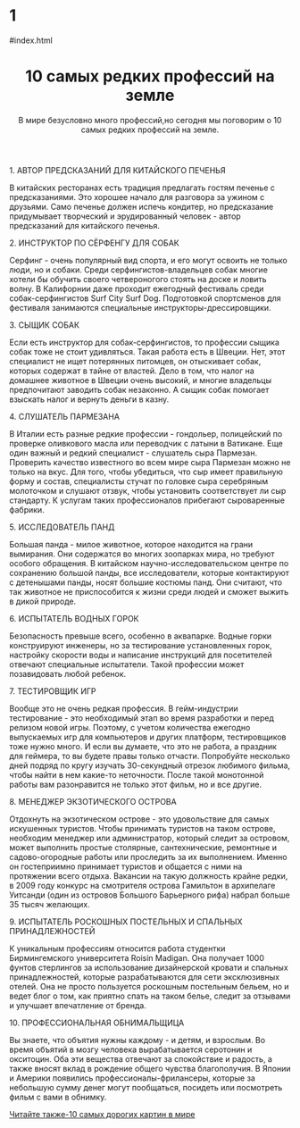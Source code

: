 # 1
#index.html
<html>
<header>
<h1>10 самых редких профессий на земле</h1>
<p>В мире безусловно много профессий,но сегодня мы поговорим о 10 самых редких профессий на земле.</p>
</header>
<main>
<p class="b">1. АВТОР ПРЕДСКАЗАНИЙ ДЛЯ КИТАЙСКОГО ПЕЧЕНЬЯ</p>
<p>В китайских ресторанах есть традиция предлагать гостям печенье с предсказаниями. Это хорошее начало для разговора за ужином с друзьями. Само печенье должен испечь кондитер, но предсказание придумывает творческий и эрудированный человек - автор предсказаний для китайского печенья.</p>
<p class="b">2. ИНСТРУКТОР ПО СЁРФЕНГУ ДЛЯ СОБАК</p>
<p>Серфинг - очень популярный вид спорта, и его могут освоить не только люди, но и собаки. Среди серфингистов-владельцев собак многие хотели бы обучить своего четвероногого стоять на доске и ловить волну. В Калифорнии даже проходит ежегодный фестиваль среди собак-серфингистов Surf City Surf Dog. Подготовкой спортсменов для фестиваля занимаются специальные инструкторы-дрессировщики.</p>
<p class="b">3. СЫЩИК СОБАК</p>
<p>Если есть инструктор для собак-серфингистов, то профессии сыщика собак тоже не стоит удивляться. Такая работа есть в Швеции. Нет, этот специалист не ищет потерянных питомцев, он отыскивает собак, которых содержат в тайне от властей. Дело в том, что налог на домашнее животное в Швеции очень высокий, и многие владельцы предпочитают заводить собак незаконно. А сыщик собак помогает взыскать налог и вернуть деньги в казну.</p>
<p class="b">4. СЛУШАТЕЛЬ ПАРМЕЗАНА</p>
<p>В Италии есть разные редкие профессии - гондольер, полицейский по проверке оливкового масла или переводчик с латыни в Ватикане. Еще один важный и редкий специалист - слушатель сыра Пармезан. Проверить качество известного во всем мире сыра Пармезан можно не только на вкус. Для того, чтобы убедиться, что сыр имеет правильную форму и состав, специалисты стучат по головке сыра серебряным молоточком и слушают отзвук, чтобы установить соответствует ли сыр стандарту. К услугам таких профессионалов прибегают сыроваренные фабрики.</p>
<p class="b">5. ИССЛЕДОВАТЕЛЬ ПАНД</p>
<p>Большая панда - милое животное, которое находится на грани вымирания. Они содержатся во многих зоопарках мира, но требуют особого обращения. В китайском научно-исследовательском центре по сохранению большой панды, все исследователи, которые контактируют с детенышами панды, носят большие костюмы панд. Они считают, что так животное не приспособится к жизни среди людей и сможет выжить в дикой природе.</p>
<p class="b">6. ИСПЫТАТЕЛЬ ВОДНЫХ ГОРОК</p>
<p>Безопасность превыше всего, особенно в аквапарке. Водные горки конструируют инженеры, но за тестирование установленных горок, настройку скорости воды и написание инструкций для посетителей отвечают специальные испытатели. Такой профессии может позавидовать любой ребенок.</p>
<p class="b">7. ТЕСТИРОВЩИК ИГР</p>
<p>Вообще это не очень редкая профессия. В гейм-индустрии тестирование - это необходимый этап во время разработки и перед релизом новой игры. Поэтому, с учетом количества ежегодно выпускаемых игр для компьютеров и других платформ, тестировщиков тоже нужно много. И если вы думаете, что это не работа, а праздник для геймера, то вы будете правы только отчасти. Попробуйте несколько дней подряд по кругу изучать 30-секундный отрезок любимого фильма, чтобы найти в нем какие-то неточности. После такой монотонной работы вам разонравится не только этот фильм, но и все другие.</p>
<p class="b">8. МЕНЕДЖЕР ЭКЗОТИЧЕСКОГО ОСТРОВА</p>
<p>Отдохнуть на экзотическом острове - это удовольствие для самых искушенных туристов. Чтобы принимать туристов на таком острове, необходим менеджер или администратор, который следит за островом, может выполнить простые столярные, сантехнические, ремонтные и садово-огородные работы или проследить за их выполнением. Именно он гостеприимно принимает туристов и общается с ними на протяжении всего отдыха. Вакансии на такую должность крайне редки, в 2009 году конкурс на смотрителя острова Гамильтон в архипелаге Уитсанди (один из островов Большого Барьерного рифа) набрал больше 35 тысяч желающих.</p>
<p class="b">9. ИСПЫТАТЕЛЬ РОСКОШНЫХ ПОСТЕЛЬНЫХ И СПАЛЬНЫХ ПРИНАДЛЕЖНОСТЕЙ</p>
<p>К уникальным профессиям относится работа студентки Бирмингемского университета Roisin Madigan. Она получает 1000 фунтов стерлингов за использование дизайнерской кровати и спальных принадлежностей, которые разрабатываются для сети эксклюзивных отелей. Она не просто пользуется роскошным постельным бельем, но и ведет блог о том, как приятно спать на таком белье, следит за отзывами и улучшает впечатление от бренда.</p>
<p class="b">10. ПРОФЕССИОНАЛЬНАЯ ОБНИМАЛЬЩИЦА</p>
<p>Вы знаете, что объятия нужны каждому - и детям, и взрослым. Во время объятий в мозгу человека вырабатывается серотонин и окситоцин. Оба эти вещества отвечают за спокойствие и радость, а также вносят вклад в рождение общего чувства благополучия. В Японии и Америки появились профессионалы-фрилансеры, которые за небольшую сумму денег могут пообщаться, посидеть или посмотреть фильм с вами в обнимку.</p>
<a href="https://htmlbook.ru/html">Читайте также-10 самых дорогих картин в мире</a>
</main>
</html>
